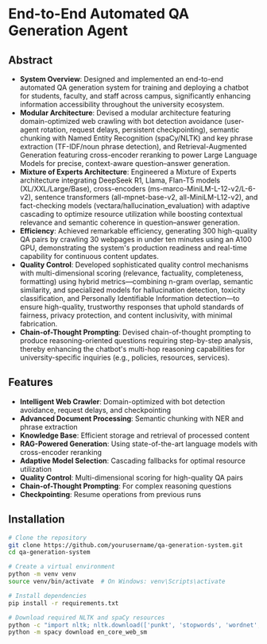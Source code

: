 # End-to-End Automated QA Generation Agent

## Abstract

- **System Overview**: Designed and implemented an end-to-end automated QA generation system for training and deploying a chatbot for students, faculty, and staff across campus, significantly enhancing information accessibility throughout the university ecosystem.
- **Modular Architecture**: Devised a modular architecture featuring domain-optimized web crawling with bot detection avoidance (user-agent rotation, request delays, persistent checkpointing), semantic chunking with Named Entity Recognition (spaCy/NLTK) and key phrase extraction (TF-IDF/noun phrase detection), and Retrieval-Augmented Generation featuring cross-encoder reranking to power Large Language Models for precise, context-aware question–answer generation.
- **Mixture of Experts Architecture**: Engineered a Mixture of Experts architecture integrating DeepSeek R1, Llama, Flan-T5 models (XL/XXL/Large/Base), cross-encoders (ms-marco-MiniLM-L-12-v2/L-6-v2), sentence transformers (all-mpnet-base-v2, all-MiniLM-L12-v2), and fact-checking models (vectara/hallucination_evaluation) with adaptive cascading to optimize resource utilization while boosting contextual relevance and semantic coherence in question–answer generation.
- **Efficiency**: Achieved remarkable efficiency, generating 300 high-quality QA pairs by crawling 30 webpages in under ten minutes using an A100 GPU, demonstrating the system's production readiness and real-time capability for continuous content updates.
- **Quality Control**: Developed sophisticated quality control mechanisms with multi-dimensional scoring (relevance, factuality, completeness, formatting) using hybrid metrics—combining n-gram overlap, semantic similarity, and specialized models for hallucination detection, toxicity classification, and Personally Identifiable Information detection—to ensure high-quality, trustworthy responses that uphold standards of fairness, privacy protection, and content inclusivity, with minimal fabrication.
- **Chain-of-Thought Prompting**: Devised chain-of-thought prompting to produce reasoning-oriented questions requiring step-by-step analysis, thereby enhancing the chatbot's multi-hop reasoning capabilities for university-specific inquiries (e.g., policies, resources, services).

## Features

- **Intelligent Web Crawler**: Domain-optimized with bot detection avoidance, request delays, and checkpointing
- **Advanced Document Processing**: Semantic chunking with NER and phrase extraction
- **Knowledge Base**: Efficient storage and retrieval of processed content
- **RAG-Powered Generation**: Using state-of-the-art language models with cross-encoder reranking
- **Adaptive Model Selection**: Cascading fallbacks for optimal resource utilization
- **Quality Control**: Multi-dimensional scoring for high-quality QA pairs
- **Chain-of-Thought Prompting**: For complex reasoning questions
- **Checkpointing**: Resume operations from previous runs

## Installation

```bash
# Clone the repository
git clone https://github.com/yourusername/qa-generation-system.git
cd qa-generation-system

# Create a virtual environment
python -m venv venv
source venv/bin/activate  # On Windows: venv\Scripts\activate

# Install dependencies
pip install -r requirements.txt

# Download required NLTK and spaCy resources
python -c "import nltk; nltk.download(['punkt', 'stopwords', 'wordnet', 'averaged_perceptron_tagger', 'maxent_ne_chunker', 'words'])"
python -m spacy download en_core_web_sm
